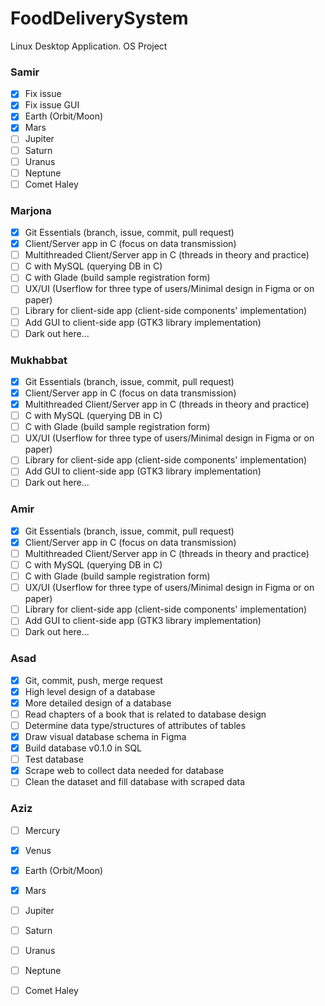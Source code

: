 # FoodDeliverySystem
Linux Desktop Application. OS Project

 
### Samir

- [x] Fix issue
- [x] Fix issue GUI
- [x] Earth (Orbit/Moon)
- [x] Mars
- [ ] Jupiter
- [ ] Saturn
- [ ] Uranus
- [ ] Neptune
- [ ] Comet Haley 

### Marjona

- [x] Git Essentials (branch, issue, commit, pull request)
- [x] Client/Server app in C (focus on data transmission)
- [ ] Multithreaded Client/Server app in C (threads in theory and practice)
- [ ] C with MySQL (querying DB in C)
- [ ] C with Glade (build sample registration form)
- [ ] UX/UI (Userflow for three type of users/Minimal design in Figma or on paper)
- [ ] Library for client-side app (client-side components' implementation)
- [ ] Add GUI to client-side app (GTK3 library implementation)
- [ ] Dark out here...

### Mukhabbat

- [x] Git Essentials (branch, issue, commit, pull request)
- [x] Client/Server app in C (focus on data transmission)
- [x] Multithreaded Client/Server app in C (threads in theory and practice)
- [ ] C with MySQL (querying DB in C)
- [ ] C with Glade (build sample registration form)
- [ ] UX/UI (Userflow for three type of users/Minimal design in Figma or on paper)
- [ ] Library for client-side app (client-side components' implementation)
- [ ] Add GUI to client-side app (GTK3 library implementation)
- [ ] Dark out here...

### Amir

- [x] Git Essentials (branch, issue, commit, pull request)
- [x] Client/Server app in C (focus on data transmission)
- [ ] Multithreaded Client/Server app in C (threads in theory and practice)
- [ ] C with MySQL (querying DB in C)
- [ ] C with Glade (build sample registration form)
- [ ] UX/UI (Userflow for three type of users/Minimal design in Figma or on paper)
- [ ] Library for client-side app (client-side components' implementation)
- [ ] Add GUI to client-side app (GTK3 library implementation) 
- [ ] Dark out here...

### Asad

- [x] Git, commit, push, merge request
- [x] High level design of a database 
- [x] More detailed design of a database
- [ ] Read chapters of a book that is related to database design 
- [ ] Determine data type/structures of attributes of tables
- [x] Draw visual database schema in Figma
- [x] Build database v0.1.0 in SQL
- [ ] Test database
- [x] Scrape web to collect data needed for database
- [ ] Clean the dataset and fill database with scraped data

### Aziz

- [ ] Mercury
- [x] Venus
- [x] Earth (Orbit/Moon)
- [x] Mars
- [ ] Jupiter
- [ ] Saturn
- [ ] Uranus
- [ ] Neptune
- [ ] Comet Haley


